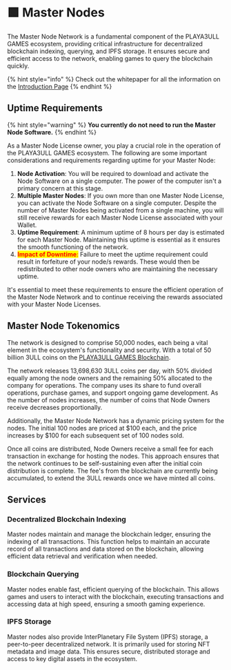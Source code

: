 # 🟩 Master Nodes

The Master Node Network is a fundamental component of the PLAYA3ULL GAMES ecosystem, providing critical infrastructure for decentralized blockchain indexing, querying, and IPFS storage. It ensures secure and efficient access to the network, enabling games to query the blockchain quickly.

{% hint style="info" %}
Check out the whitepaper for all the information on the [Introduction Page](../../)
{% endhint %}

## Uptime Requirements

{% hint style="warning" %}
**You currently do not need to run the Master Node Software.**
{% endhint %}

As a Master Node License owner, you play a crucial role in the operation of the PLAYA3ULL GAMES ecosystem. The following are some important considerations and requirements regarding uptime for your Master Node:

1. **Node Activation**: You will be required to download and activate the Node Software on a single computer. The power of the computer isn't a primary concern at this stage.
2. **Multiple Master Nodes**: If you own more than one Master Node License, you can activate the Node Software on a single computer. Despite the number of Master Nodes being activated from a single machine, you will still receive rewards for each Master Node License associated with your Wallet.
3. **Uptime Requirement**: A minimum uptime of 8 hours per day is estimated for each Master Node. Maintaining this uptime is essential as it ensures the smooth functioning of the network.
4. <mark style="color:red;">**Impact of Downtime**</mark><mark style="color:red;">:</mark> Failure to meet the uptime requirement could result in forfeiture of your node/s rewards. These would then be redistributed to other node owners who are maintaining the necessary uptime.

It's essential to meet these requirements to ensure the efficient operation of the Master Node Network and to continue receiving the rewards associated with your Master Node Licenses.

## Master Node Tokenomics

The network is designed to comprise 50,000 nodes, each being a vital element in the ecosystem's functionality and security. With a total of 50 billion 3ULL coins on the [PLAYA3ULL GAMES Blockchain](avalanche-subnet/).

The network releases 13,698,630 3ULL coins per day, with 50% divided equally among the node owners and the remaining 50% allocated to the company for operations. The company uses its share to fund overall operations, purchase games, and support ongoing game development. As the number of nodes increases, the number of coins that Node Owners receive decreases proportionally.

Additionally, the Master Node Network has a dynamic pricing system for the nodes. The initial 100 nodes are priced at $100 each, and the price increases by $100 for each subsequent set of 100 nodes sold.

Once all coins are distributed, Node Owners receive a small fee for each transaction in exchange for hosting the nodes. This approach ensures that the network continues to be self-sustaining even after the initial coin distribution is complete. The fee's from the blockchain are currently being accumulated, to extend the 3ULL rewards once we have minted all coins.

## Services

### **Decentralized Blockchain Indexing**

Master nodes maintain and manage the blockchain ledger, ensuring the indexing of all transactions. This function helps to maintain an accurate record of all transactions and data stored on the blockchain, allowing efficient data retrieval and verification when needed.

### **Blockchain Querying**

Master nodes enable fast, efficient querying of the blockchain. This allows games and users to interact with the blockchain, executing transactions and accessing data at high speed, ensuring a smooth gaming experience.

### **IPFS Storage**

Master nodes also provide InterPlanetary File System (IPFS) storage, a peer-to-peer decentralized network. It is primarily used for storing NFT metadata and image data. This ensures secure, distributed storage and access to key digital assets in the ecosystem.

